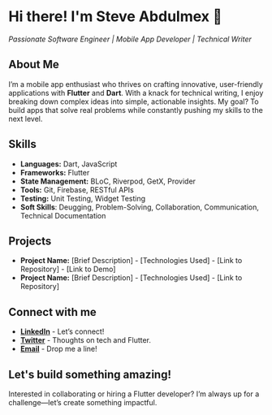 <h1>Hi there! I'm Steve Abdulmex 👋</h1>
<p><em>Passionate Software Engineer | Mobile App Developer | Technical Writer</em><br></p>


## About Me
I’m a mobile app enthusiast who thrives on crafting innovative, user-friendly applications with **Flutter** and **Dart**. With a knack for technical writing, I enjoy breaking down complex ideas into simple, actionable insights. My goal? To build apps that solve real problems while constantly pushing my skills to the next level.

## Skills

* **Languages:** Dart, JavaScript
* **Frameworks:** Flutter
* **State Management:** BLoC, Riverpod, GetX, Provider
* **Tools:** Git, Firebase, RESTful APIs
* **Testing:** Unit Testing, Widget Testing
* **Soft Skills**: Deugging, Problem-Solving, Collaboration, Communication, Technical Documentation

## Projects

* **Project Name:** [Brief Description] - [Technologies Used] - [Link to Repository] - [Link to Demo]
* **Project Name:** [Brief Description] - [Technologies Used] - [Link to Repository]

## Connect with me

- **[LinkedIn](https://www.linkedin.com/in/steveabdulmexa/)** - Let’s connect!  
- **[Twitter](https://x.com/BigSteveAbdulmx)** - Thoughts on tech and Flutter.  
- **[Email](mailto:steveabdulmexa@gmail.com)** - Drop me a line! 

## Let's build something amazing!
Interested in collaborating or hiring a Flutter developer? I’m always up for a challenge—let’s create something impactful.
